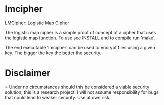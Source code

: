 lmcipher
========

LMCipher: Logistic Map Cipher

The logistic map cipher is a simple proof of concept of a cipher that uses the logistic map function.
To use see INSTALL and to compile run 'make'.

The end executable 'lmcipher' can be used to encrypt files using a given key. The bigger the key the better the security.

Disclaimer 
==========
=
Under no circumstances should this be considered a viable security solution, this is a research project.
I will not assume responsibility for bugs that could lead to weaker security. Use at own risk.

